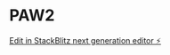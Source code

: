# PAW2

[Edit in StackBlitz next generation editor ⚡️](https://stackblitz.com/~/github.com/JxElektro/PAW2)